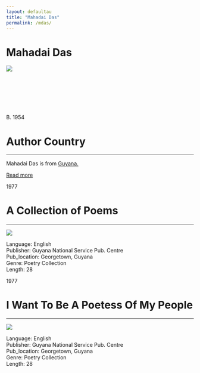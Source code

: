 ```yaml
---
layout: defaultau
title: "Mahadai Das"
permalink: /mdas/
---
```

<!-- partial:index.partial.html -->
<div class="content">
    <h1>Mahadai Das</h1>
    <div class="quote">
        <div><img src="https://www.peepaltreepress.com/sites/default/files/styles/author_large/public/Mahadai%20Das.jpg" class="logo"></div>
    </div>
    <div class="timeline">
        <div style="padding-bottom:100px;"></div>
        <div class="block">
            <div class="date right"><p class="right"> B. 1954 </p></div>
            <div class="dot"></div>
            <div class="left first">
            <div class="author_country">
                <h1>Author Country</h1><hr>
          <div class="aclocation">  <p>Mahadai Das is from <a href="http://localhost:4000/62">Guyana.</a></p></div>
              <div class="acreadmore">  <a href="https://en.wikipedia.org/wiki/Mahadai_Das" target="_blank">Read more</a></div>
            </div>
            </div>
        </div>
        <div class="block">
            <div class="date left"><p class="left">1977</p></div>
            <div class="dot"></div>
            <div class="right">
                <h1>A Collection of Poems</h1><hr>
                <p><img src="https://books.google.dm/books/content?id=PyNCAAAAYAAJ&printsec=frontcover&img=1&zoom=1&imgtk=AFLRE73jPjy3grpomJXzts0uEwMXKqY3f4FMH5u3PEp7Eei1ktMFFQB84iYIceLRQprNb-h6oSdmnZpIuoqOGtsxn_nMPfGR6OmUiqg5S2R1qqVj608tg20_ViobaovzU23ppLx7UaBN"></p>
                <p>
                Language: English<br/>
                Publisher: Guyana National Service Pub. Centre<br/>
                Pub_location: Georgetown, Guyana<br/>
                Genre: Poetry Collection<br/>
                Length: 28</p>
            </div>
        </div>
        <div class="block">
            <div class="date right"><p class="right">1977</p></div>
            <div class="dot"></div>
            <div class="left hide">
                <h1>I Want To Be A Poetess Of My People</h1><hr>
                <p><img src="https://www.morayhousetrust.com/wp-content/uploads/2021/07/Mahadai-Part-One-Cover.png"></p>
                <p>Language: English<br/>
                Publisher: Guyana National Service Pub. Centre<br/>
                Pub_location: Georgetown, Guyana<br/>
                Genre: Poetry Collection<br/>
                Length: 28</p>
            </div>
        </div>
        <div id="footer">

